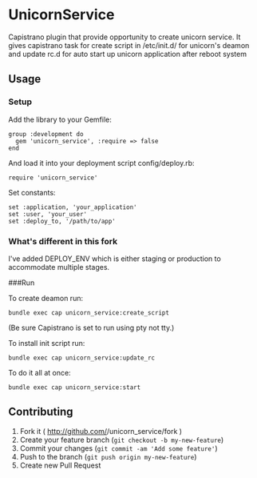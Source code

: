 # UnicornService

Capistrano plugin that provide opportunity to create unicorn service. It gives capistrano task for create script in
/etc/init.d/ for unicorn's deamon and update rc.d for auto start up unicorn application after reboot system


## Usage
### Setup

Add the library to your Gemfile:

    group :development do
      gem 'unicorn_service', :require => false
    end

And load it into your deployment script config/deploy.rb:

    require 'unicorn_service'

Set constants:

    set :application, 'your_application'
    set :user, 'your_user'
    set :deploy_to, '/path/to/app'

### What's different in this fork

I've added DEPLOY_ENV which is either staging or production to accommodate multiple stages.

###Run

To create deamon run:

    bundle exec cap unicorn_service:create_script

(Be sure Capistrano is set to run using pty not tty.)

To install init script run:

    bundle exec cap unicorn_service:update_rc

To do it all at once:

    bundle exec cap unicorn_service:start

## Contributing

1. Fork it ( http://github.com/<my-github-username>/unicorn_service/fork )
2. Create your feature branch (`git checkout -b my-new-feature`)
3. Commit your changes (`git commit -am 'Add some feature'`)
4. Push to the branch (`git push origin my-new-feature`)
5. Create new Pull Request
